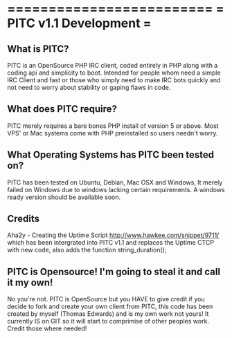 =========================
= PITC v1.1 Development =
=========================

What is PITC?
-------------
PITC is an OpenSource PHP IRC client, coded
entirely in PHP along with a coding api and
simplicity to boot. Intended for people whom
need a simple IRC Client and fast or those
who simply need to make IRC bots quickly and
not need to worry about stability or gaping
flaws in code.

What does PITC require?
-----------------------
PITC merely requires a bare bones PHP install
of version 5 or above.
Most VPS' or Mac systems come with PHP preinstalled
so users needn't worry.

What Operating Systems has PITC been tested on?
-----------------------------------------------
PITC has been tested on Ubuntu, Debian, Mac OSX
and Windows, It merely failed on Windows due to
windows lacking certain requirements. A windows
ready version should be available soon.

Credits
--------
Aha2y - Creating the Uptime Script http://www.hawkee.com/snippet/9711/ which has been intergrated into PITC v1.1 and replaces the Uptime CTCP with new code, also adds the function string_duration();

PITC is Opensource! I'm going to steal it and call it my own!
-------------------------------------------------------------
No you're not. PITC is OpenSource but you HAVE to give credit
if you decide to fork and create your own client from PITC,
this code has been created by myself (Thomas Edwards) and is
my own work not yours! It currently IS on GIT so it will start
to comprimise of other peoples work. Credit those where needed!
